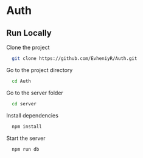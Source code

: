 # Auth

## Run Locally

Clone the project

```bash
  git clone https://github.com/EvheniyR/Auth.git
```

Go to the project directory

```bash
  cd Auth
```

Go to the server folder

```bash
  cd server
```

Install dependencies

```bash
  npm install
```

Start the server

```bash
  npm run db
```
